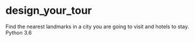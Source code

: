 # design_your_tour
Find the nearest landmarks in a city you are going to visit and hotels to stay. Python 3.6
